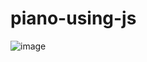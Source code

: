 # piano-using-js

![image](https://user-images.githubusercontent.com/74482130/185303241-3c5b6382-01f3-4b23-89ef-a7daeafc60f2.png)
